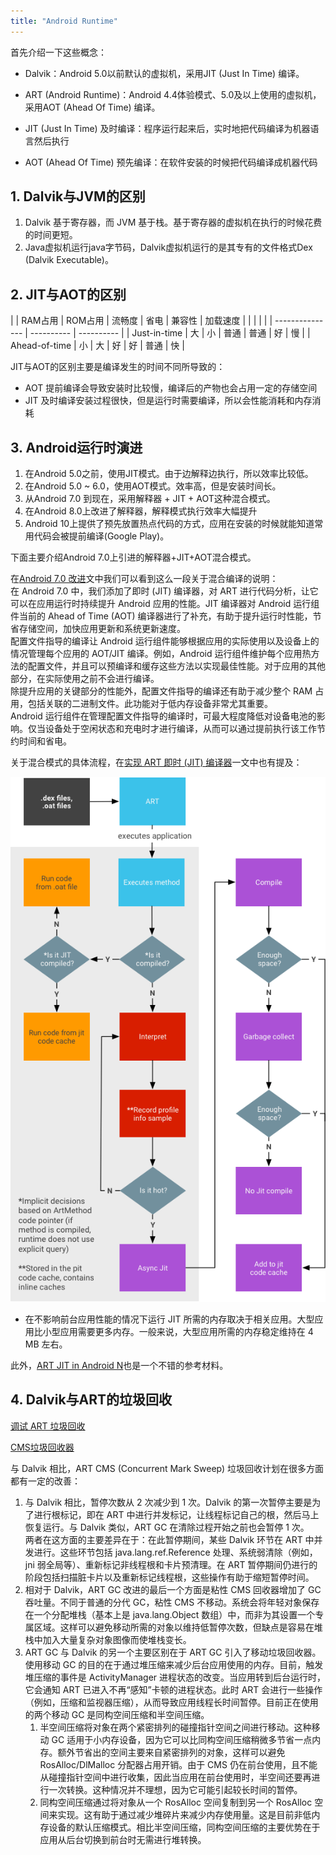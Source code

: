 ```yaml
---
title: "Android Runtime"
---
```


首先介绍一下这些概念：

- Dalvik：Android 5.0以前默认的虚拟机，采用JIT (Just In Time) 编译。  

- ART (Android Runtime)：Android 4.4体验模式、5.0及以上使用的虚拟机，采用AOT (Ahead Of Time) 编译。

- JIT (Just In Time) 及时编译：程序运行起来后，实时地把代码编译为机器语言然后执行

- AOT (Ahead Of Time) 预先编译：在软件安装的时候把代码编译成机器代码

## 1. Dalvik与JVM的区别

1. Dalvik 基于寄存器，而 JVM 基于栈。基于寄存器的虚拟机在执行的时候花费的时间更短。
2. Java虚拟机运行java字节码，Dalvik虚拟机运行的是其专有的文件格式Dex (Dalvik Executable)。

## 2. JIT与AOT的区别

|  | RAM占用 | ROM占用 | 流畅度 | 省电 | 兼容性 | 加载速度 |
|  |  |  |  | --------------- | ---------- | ---------- |
| Just-in-time | 大 | 小 | 普通 | 普通 | 好 | 慢 |
| Ahead-of-time | 小 | 大 | 好 | 好 | 普通 | 快 |

JIT与AOT的区别主要是编译发生的时间不同所导致的：

- AOT 提前编译会导致安装时比较慢，编译后的产物也会占用一定的存储空间
- JIT 及时编译安装过程很快，但是运行时需要编译，所以会性能消耗和内存消耗

## 3. Android运行时演进

1. 在Android 5.0之前，使用JIT模式。由于边解释边执行，所以效率比较低。
2. 在Android 5.0 ~ 6.0，使用AOT模式。效率高，但是安装时间长。
3. 从Android 7.0 到现在，采用解释器 + JIT + AOT这种混合模式。
4. 在Android 8.0上改进了解释器，解释模式执行效率大幅提升
5. Android 10上提供了预先放置热点代码的方式，应用在安装的时候就能知道常用代码会被提前编译(Google Play)。

下面主要介绍Android 7.0上引进的解释器+JIT+AOT混合模式。    

在[Android 7.0 改进](https://developer.android.com/about/versions/nougat/android-7.0#jit_aot)文中我们可以看到这么一段关于混合编译的说明：  
在 Android 7.0 中，我们添加了即时 (JIT) 编译器，对 ART 进行代码分析，让它可以在应用运行时持续提升 Android 应用的性能。JIT 编译器对 Android 运行组件当前的 Ahead of Time (AOT) 编译器进行了补充，有助于提升运行时性能，节省存储空间，加快应用更新和系统更新速度。  
配置文件指导的编译让 Android 运行组件能够根据应用的实际使用以及设备上的情况管理每个应用的 AOT/JIT 编译。例如，Android 运行组件维护每个应用热方法的配置文件，并且可以预编译和缓存这些方法以实现最佳性能。对于应用的其他部分，在实际使用之前不会进行编译。  
除提升应用的关键部分的性能外，配置文件指导的编译还有助于减少整个 RAM 占用，包括关联的二进制文件。此功能对于低内存设备非常尤其重要。  
Android 运行组件在管理配置文件指导的编译时，可最大程度降低对设备电池的影响。仅当设备处于空闲状态和充电时才进行编译，从而可以通过提前执行该工作节约时间和省电。  

关于混合模式的具体流程，在[实现 ART 即时 (JIT) 编译器](https://source.android.com/devices/tech/dalvik/jit-compiler)一文中也有提及：

![JIT Workflow](/assets/images/android/jit-workflow.png)

- 在不影响前台应用性能的情况下运行 JIT 所需的内存取决于相关应用。大型应用比小型应用需要更多内存。一般来说，大型应用所需的内存稳定维持在 4 MB 左右。

此外，[ART JIT in Android N](http://s3.amazonaws.com/connect.linaro.org/las16/Presentations/Tuesday/LAS16-201%20-%20ART%20JIT%20in%20Android%20N.pdf)也是一个不错的参考材料。

## 4. Dalvik与ART的垃圾回收

[调试 ART 垃圾回收](https://source.android.com/devices/tech/dalvik/gc-debug)

[CMS垃圾回收器](/jvm/java-gc/#356-cms)

与 Dalvik 相比，ART CMS (Concurrent Mark Sweep) 垃圾回收计划在很多方面都有一定的改善：

1. 与 Dalvik 相比，暂停次数从 2 次减少到 1 次。Dalvik 的第一次暂停主要是为了进行根标记，即在 ART 中进行并发标记，让线程标记自己的根，然后马上恢复运行。与 Dalvik 类似，ART GC 在清除过程开始之前也会暂停 1 次。  
两者在这方面的主要差异在于：在此暂停期间，某些 Dalvik 环节在 ART 中并发进行。这些环节包括 java.lang.ref.Reference 处理、系统弱清除（例如，jni 弱全局等）、重新标记非线程根和卡片预清理。在 ART 暂停期间仍进行的阶段包括扫描脏卡片以及重新标记线程根，这些操作有助于缩短暂停时间。
2. 相对于 Dalvik，ART GC 改进的最后一个方面是粘性 CMS 回收器增加了 GC 吞吐量。不同于普通的分代 GC，粘性 CMS 不移动。系统会将年轻对象保存在一个分配堆栈（基本上是 java.lang.Object 数组）中，而非为其设置一个专属区域。这样可以避免移动所需的对象以维持低暂停次数，但缺点是容易在堆栈中加入大量复杂对象图像而使堆栈变长。  
3. ART GC 与 Dalvik 的另一个主要区别在于 ART GC 引入了移动垃圾回收器。使用移动 GC 的目的在于通过堆压缩来减少后台应用使用的内存。目前，触发堆压缩的事件是 ActivityManager 进程状态的改变。当应用转到后台运行时，它会通知 ART 已进入不再“感知”卡顿的进程状态。此时 ART 会进行一些操作（例如，压缩和监视器压缩），从而导致应用线程长时间暂停。目前正在使用的两个移动 GC 是同构空间压缩和半空间压缩。
   1. 半空间压缩将对象在两个紧密排列的碰撞指针空间之间进行移动。这种移动 GC 适用于小内存设备，因为它可以比同构空间压缩稍微多节省一点内存。额外节省出的空间主要来自紧密排列的对象，这样可以避免 RosAlloc/DlMalloc 分配器占用开销。由于 CMS 仍在前台使用，且不能从碰撞指针空间中进行收集，因此当应用在前台使用时，半空间还要再进行一次转换。这种情况并不理想，因为它可能引起较长时间的暂停。
   2. 同构空间压缩通过将对象从一个 RosAlloc 空间复制到另一个 RosAlloc 空间来实现。这有助于通过减少堆碎片来减少内存使用量。这是目前非低内存设备的默认压缩模式。相比半空间压缩，同构空间压缩的主要优势在于应用从后台切换到前台时无需进行堆转换。